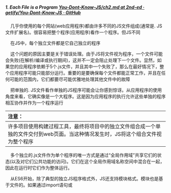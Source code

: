 ##### 1. Each File is a Program [You-Dont-Know-JS/ch2.md at 2nd-ed · getify/You-Dont-Know-JS · GitHub](https://github.com/getify/You-Dont-Know-JS/blob/2nd-ed/get-started/ch2.md#each-file-is-a-program)

    几乎你使用的每个网站(web应用程序)都由许多不同的JS文件组成(通常是. JS文件扩展名)。很容易把整个程序(应用程序)看作一个程序。但JS不同

    在JS中，每个独立文件都是它自己独立的程序

    这个问题的原因主要是关于错误处理。由于JS将文件视为程序，一个文件可能会失败(在解析/编译或执行期间)，这并不一定会阻止处理下一个文件。显然，如果您的应用程序依赖于5个.js文件，并且其中一个失败了，那么在最好情况下，整个应用程序可能只能部分运行。重要的是要确保每个文件都能正常工作，并且在任何可能的范围内，它们都要尽可能优雅地处理其他文件中的故障

    把单独的. JS文件看作单独的JS程序可能会让你感到惊讶。从应用程序的使用角度来看，它确实像是一个大程序。这是因为应用程序的执行允许这些单独的程序相互协作并作为一个程序运行

| 注意：                                                                 |
|:------------------------------------------------------------------- |
| 许多项目使用构建过程工具，最终将项目中的独立文件组合成一个单独的文件交付到web页面。当这种情况发生时，JS将这个组合文件视为整个程序 |

    多个独立的.js文件作为单个程序的唯一方式是通过“全局作用域”共享它们的状态(以及对它们公共功能的访问)。它们在这个全局作用域名称空间中混合在一起，因此在运行时它们作为整体运行。

    从ES6开始，除了典型的独立JS程序格式外，JS还支持模块格式。模块也是基于文件的。如果通过import语句或<script type=module>标记等模块加载机制加载文件，则其所有代码将被视为单个模块。

    虽然你通常不会把一个模块(一组状态和公开的方法，用于操作该状态)看作一个独立的程序，但JS实际上仍然分开对待每个模块。与“全局作用域”允许独立文件在运行时混合在一起类似，将一个模块导入另一个模块允许它们之间的运行时互操作。

    无论文件(独立的或模块的)使用哪种代码组织模式(和加载机制)，您仍然应该将每个文件视为它自己的(小)程序，然后可以与其他(小)程序协作来执行整个应用程序的功能。

##### 2. Declaring and Using Variables [You-Dont-Know-JS/ch2.md at 2nd-ed · getify/You-Dont-Know-JS · GitHub](https://github.com/getify/You-Dont-Know-JS/blob/2nd-ed/get-started/ch2.md#declaring-and-using-variables)

    let/const/var/function/function的命名参数/catch      声明变量的语法

    const声明的变量不是“unchangeable”，它们只是不能re-assigned。在对象值中使用const是不明智的，因为即使变量不能被重新赋值，这些值仍然可以被更改。
